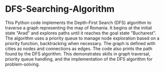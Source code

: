 # DFS-Searching-Algorithm
This Python code implements the Depth-First Search (DFS) algorithm to traverse a graph representing the map of Romania. It begins at the initial state "Arad" and explores paths until it reaches the goal state "Bucharest". The algorithm uses a priority queue to manage node exploration based on a priority function, backtracking when necessary. The graph is defined with cities as nodes and connections as edges. The code also prints the path found by the DFS algorithm. This demonstrates skills in graph traversal, priority queue handling, and the implementation of the DFS algorithm for problem-solving.
